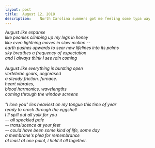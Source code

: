 ```yaml
---
layout:	post
title:	August 12, 2018
description:	North Carolina summers got me feeling some typa way
---
```


_August like expanse <br>
like peonies climbing up my legs in honey <br>
like even lightning moves in slow motion -- <br>
earth pushes upwards to sear new lifelines into its palms <br>
sky breathes a frequency of expectation <br>
and I always think I see rain coming
<br><br>
August like everything is bursting open <br>
vertebrae gears, ungreased <br>
a steady friction. furnace. <br>
heart vibrates, <br>
blood harmonics, wavelengths <br>
coming through the window screens
<br><br>
"I love you" lies heaviest on my tongue this time of year <br>
ready to crack through the eggshell <br>
I'll spill out all yolk for you <br>
-- all speckled pale <br>
-- translucence at your feet <br>
-- could have been some kind of life, some day <br>
a membrane's plea for remembrance <br>
at least at one point, I held it all together._ 

